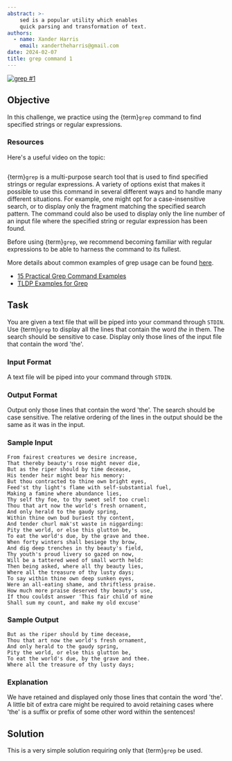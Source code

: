 ```yaml
---
abstract: >-
    sed is a popular utility which enables
    quick parsing and transformation of text.
authors:
  - name: Xander Harris
    email: xandertheharris@gmail.com
date: 2024-02-07
title: grep command 1
---
```


[![grep #1](https://img.shields.io/badge/grep_%231-hackerrank?style=flat&logo=hackerrank&label=HackerRank)](https://www.hackerrank.com/challenges/text-processing-in-linux-the-grep-command-1/problem?isFullScreen=true)

## Objective

In this challenge, we practice using the {term}`grep` command to find specified
strings or regular expressions.

### Resources

Here's a useful video on the topic:

```{youtube} WX5Zfflvdt0
```

{term}`grep` is a multi-purpose search tool that is used to find specified
strings or regular expressions. A variety of options exist that makes it
possible to use this command in several different ways and to handle many
different situations. For example, one might opt for a case-insensitive search,
or to display only the fragment matching the specified search pattern. The
command could also be used to display only the line number of an input file
where the specified string or regular expression has been found.

Before using {term}`grep`, we recommend becoming familiar with regular
expressions to be able to harness the command to its fullest.

More details about common examples of grep usage can be found
[here](http://tldp.org/LDP/abs/html/textproc.html).

- [15 Practical Grep Command Examples](http://www.thegeekstuff.com/2009/03/15-practical-unix-grep-command-examples/)
- [TLDP Examples for Grep](http://tldp.org/LDP/Bash-Beginners-Guide/html/sect_04_02.html)

## Task

You are given a text file that will be piped into your command through `STDIN`.
Use {term}`grep` to display all the lines that contain the word $the$ in them.
The search should be sensitive to case. Display only those lines of the input
file that contain the word 'the'.

### Input Format

A text file will be piped into your command through `STDIN`.

### Output Format

Output only those lines that contain the word 'the'. The search should be case
sensitive. The relative ordering of the lines in the output should be the same
as it was in the input.

### Sample Input

```{epigraph}
From fairest creatures we desire increase,
That thereby beauty's rose might never die,
But as the riper should by time decease,
His tender heir might bear his memory:
But thou contracted to thine own bright eyes,
Feed'st thy light's flame with self-substantial fuel,
Making a famine where abundance lies,
Thy self thy foe, to thy sweet self too cruel:
Thou that art now the world's fresh ornament,
And only herald to the gaudy spring,
Within thine own bud buriest thy content,
And tender churl mak'st waste in niggarding:
Pity the world, or else this glutton be,
To eat the world's due, by the grave and thee.
When forty winters shall besiege thy brow,
And dig deep trenches in thy beauty's field,
Thy youth's proud livery so gazed on now,
Will be a tattered weed of small worth held:
Then being asked, where all thy beauty lies,
Where all the treasure of thy lusty days;
To say within thine own deep sunken eyes,
Were an all-eating shame, and thriftless praise.
How much more praise deserved thy beauty's use,
If thou couldst answer 'This fair child of mine
Shall sum my count, and make my old excuse'
```

### Sample Output

```{epigraph}
But as the riper should by time decease,
Thou that art now the world's fresh ornament,
And only herald to the gaudy spring,
Pity the world, or else this glutton be,
To eat the world's due, by the grave and thee.
Where all the treasure of thy lusty days;
```

### Explanation

We have retained and displayed only those lines that contain the word 'the'.
A little bit of extra care might be required to avoid retaining cases where
'the' is a suffix or prefix of some other word within the sentences!

## Solution

This is a very simple solution requiring only that {term}`grep` be used.

```{literalinclude} /bash/grep/grep-1/grep-1.sh
```

```{sectionauthor} Xander Harris <xandertheharris@gmail.com>
```
